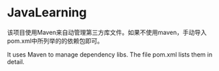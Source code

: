 # JavaLearning

该项目使用Maven来自动管理第三方库文件。如果不使用maven，手动导入pom.xml中所列举的的依赖包即可。

It uses Maven to manage dependency libs. The file pom.xml lists them in detail.
